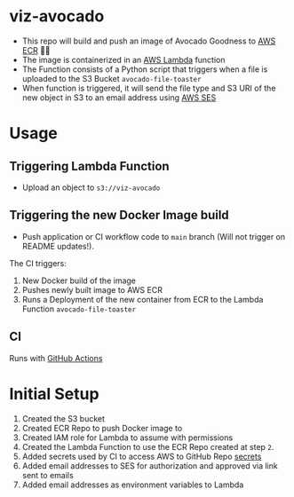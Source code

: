 # viz-avocado
- This repo will build and push an image of Avocado Goodness to [AWS ECR](https://aws.amazon.com/ecr/) 🥑🥑  
- The image is containerized in an [AWS Lambda](https://aws.amazon.com/lambda/) function
- The Function consists of a Python script that triggers when a file is uploaded to the S3 Bucket `avocado-file-toaster`  
- When function is triggered, it will send the file type and S3 URI of the new object in S3 to an email address using [AWS SES](https://aws.amazon.com/ses/)

# Usage
## Triggering Lambda Function

- Upload an object to `s3://viz-avocado`

## Triggering the new Docker Image build
- Push application or CI workflow code to `main` branch (Will not trigger on README updates!).  

The CI triggers:  
1. New Docker build of the image
2. Pushes newly built image to AWS ECR
3. Runs a Deployment of the new container from ECR to the Lambda Function `avocado-file-toaster`

## CI
Runs with [GitHub Actions](https://github.com/J00MZ/viz-avocado/actions)

# Initial Setup

1. Created the S3 bucket
2. Created ECR Repo to push Docker image to
3. Created IAM role for Lambda to assume with permissions
4. Created the Lambda Function to use the ECR Repo created at step `2`.
5. Added secrets used by CI to access AWS to GitHub Repo [secrets](https://github.com/J00MZ/viz-avocado/settings/secrets/actions)
6. Added email addresses to SES for authorization and approved via link sent to emails
7. Added email addresses as environment variables to Lambda
